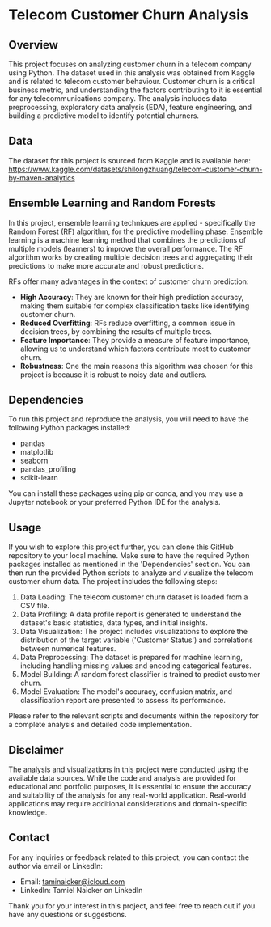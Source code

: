 # Telecom Customer Churn Analysis 

## Overview 
This project focuses on analyzing customer churn in a telecom company using Python. The dataset used in this analysis was obtained from Kaggle and is related to telecom customer behaviour. Customer churn is a critical business metric, and understanding the factors contributing to it is essential for any telecommunications company. The analysis includes data preprocessing, exploratory data analysis (EDA), feature engineering, and building a predictive model to identify potential churners.

## Data 
The dataset for this project is sourced from Kaggle and is available here: https://www.kaggle.com/datasets/shilongzhuang/telecom-customer-churn-by-maven-analytics 

## Ensemble Learning and Random Forests 
In this project, ensemble learning techniques are applied - specifically the Random Forest (RF) algorithm, for the predictive modelling phase. Ensemble learning is a machine learning method that combines the predictions of multiple models (learners) to improve the overall performance. The RF algorithm works by creating multiple decision trees and aggregating their predictions to make more accurate and robust predictions. 

RFs offer many advantages in the context of customer churn prediction: 

- **High Accuracy**: They are known for their high prediction accuracy, making them suitable for complex classification tasks like identifying customer churn.
- **Reduced Overfitting**: RFs reduce overfitting, a common issue in decision trees, by combining the results of multiple trees.
- **Feature Importance**: They provide a measure of feature importance, allowing us to understand which factors contribute most to customer churn.
- **Robustness**: One the main reasons this algorithm was chosen for this project is because it is robust to noisy data and outliers. 


## Dependencies 
To run this project and reproduce the analysis, you will need to have the following Python packages installed:

- pandas
- matplotlib
- seaborn
- pandas_profiling
- scikit-learn

You can install these packages using pip or conda, and you may use a Jupyter notebook or your preferred Python IDE for the analysis.


## Usage 
If you wish to explore this project further, you can clone this GitHub repository to your local machine. Make sure to have the required Python packages installed as mentioned in the 'Dependencies' section. You can then run the provided Python scripts to analyze and visualize the telecom customer churn data. The project includes the following steps:

1. Data Loading: The telecom customer churn dataset is loaded from a CSV file.
2. Data Profiling: A data profile report is generated to understand the dataset's basic statistics, data types, and initial insights.
3. Data Visualization: The project includes visualizations to explore the distribution of the target variable ('Customer Status') and correlations between numerical features.
4. Data Preprocessing: The dataset is prepared for machine learning, including handling missing values and encoding categorical features.
5. Model Building: A random forest classifier is trained to predict customer churn.
6. Model Evaluation: The model's accuracy, confusion matrix, and classification report are presented to assess its performance.

Please refer to the relevant scripts and documents within the repository for a complete analysis and detailed code implementation.


## Disclaimer 
The analysis and visualizations in this project were conducted using the available data sources. While the code and analysis are provided for educational and portfolio purposes, it is essential to ensure the accuracy and suitability of the analysis for any real-world application. Real-world applications may require additional considerations and domain-specific knowledge.

## Contact 
For any inquiries or feedback related to this project, you can contact the author via email or LinkedIn:

- Email: taminaicker@icloud.com
- LinkedIn: Tamiel Naicker on LinkedIn

Thank you for your interest in this project, and feel free to reach out if you have any questions or suggestions.
